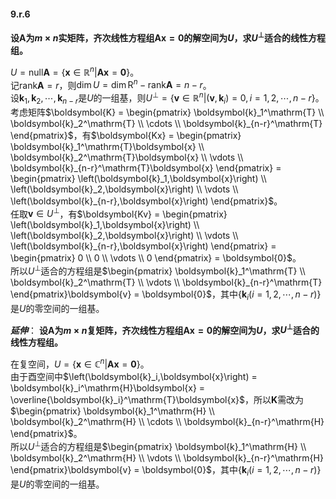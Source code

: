 #### 9.r.6
**设$`\boldsymbol{A}`$为$`m\times n`$实矩阵，齐次线性方程组$`\boldsymbol{Ax}=\boldsymbol{0}`$的解空间为$`U`$，求$`U^\perp`$适合的线性方程组。**

$`U = \mathrm{null}\boldsymbol{A} = \left\{\boldsymbol{x}\in\mathbb{R}^n|\boldsymbol{A}\boldsymbol{x} = \boldsymbol{0}\right\}`$。  
记$`\mathrm{rank}\boldsymbol{A} = r`$，则$`\dim{U} = \dim{\mathrm{R}^n} - \mathrm{rank}\boldsymbol{A} = n-r`$。  
设$`\boldsymbol{k}_1,\boldsymbol{k}_2,\cdots,\boldsymbol{k}_{n-r}`$是$`U`$的一组基，则$`U^\perp = \left\{\boldsymbol{v}\in\mathbb{R}^n|\left(\boldsymbol{v},\boldsymbol{k}_i\right)=0,i=1,2,\cdots,n-r\right\}`$。  
考虑矩阵$`\boldsymbol{K} = \begin{pmatrix}
	\boldsymbol{k}_1^\mathrm{T} \\
	\boldsymbol{k}_2^\mathrm{T} \\
	\cdots \\
	\boldsymbol{k}_{n-r}^\mathrm{T}
\end{pmatrix}`$，有$`\boldsymbol{Kx} = \begin{pmatrix}
	\boldsymbol{k}_1^\mathrm{T}\boldsymbol{x} \\
	\boldsymbol{k}_2^\mathrm{T}\boldsymbol{x} \\
	\vdots \\
	\boldsymbol{k}_{n-r}^\mathrm{T}\boldsymbol{x}
\end{pmatrix} = \begin{pmatrix}
	\left(\boldsymbol{k}_1,\boldsymbol{x}\right) \\
	\left(\boldsymbol{k}_2,\boldsymbol{x}\right) \\
	\vdots \\
	\left(\boldsymbol{k}_{n-r},\boldsymbol{x}\right)
\end{pmatrix}`$。  
任取$`\boldsymbol{v}\in U^\perp`$，有$`\boldsymbol{Kv} = \begin{pmatrix}
	\left(\boldsymbol{k}_1,\boldsymbol{x}\right) \\
	\left(\boldsymbol{k}_2,\boldsymbol{x}\right) \\
	\vdots \\
	\left(\boldsymbol{k}_{n-r},\boldsymbol{x}\right)
\end{pmatrix} = \begin{pmatrix}
	0 \\
	0 \\
	\vdots \\
	0
\end{pmatrix} = \boldsymbol{0}`$。  
所以$`U^\perp`$适合的方程组是$`\begin{pmatrix}
	\boldsymbol{k}_1^\mathrm{T} \\
	\boldsymbol{k}_2^\mathrm{T} \\
	\vdots \\
	\boldsymbol{k}_{n-r}^\mathrm{T}
\end{pmatrix}\boldsymbol{v} = \boldsymbol{0}`$，其中$`\left\{\boldsymbol{k}_i\left(i=1,2,\cdots,n-r\right)\right\}`$是$`U`$的零空间的一组基。


***延伸***：
**设$`\boldsymbol{A}`$为$`m\times n`$复矩阵，齐次线性方程组$`\boldsymbol{Ax}=\boldsymbol{0}`$的解空间为$`U`$，求$`U^\perp`$适合的线性方程组。**

在复空间，$`U = \left\{\boldsymbol{x}\in\mathbb{C}^n|\boldsymbol{A}\boldsymbol{x} = \boldsymbol{0}\right\}`$。  
由于酉空间中$`\left(\boldsymbol{k}_i,\boldsymbol{x}\right) = \boldsymbol{k}_i^\mathrm{H}\boldsymbol{x} = \overline{\boldsymbol{k}_i}^\mathrm{T}\boldsymbol{x}`$，所以$`\boldsymbol{K}`$需改为$`\begin{pmatrix}
	\boldsymbol{k}_1^\mathrm{H} \\
	\boldsymbol{k}_2^\mathrm{H} \\
	\cdots \\
	\boldsymbol{k}_{n-r}^\mathrm{H}
\end{pmatrix}`$。  
所以$`U^\perp`$适合的方程组是$`\begin{pmatrix}
	\boldsymbol{k}_1^\mathrm{H} \\
	\boldsymbol{k}_2^\mathrm{H} \\
	\vdots \\
	\boldsymbol{k}_{n-r}^\mathrm{H}
\end{pmatrix}\boldsymbol{v} = \boldsymbol{0}`$，其中$`\left\{\boldsymbol{k}_i\left(i=1,2,\cdots,n-r\right)\right\}`$是$`U`$的零空间的一组基。  


